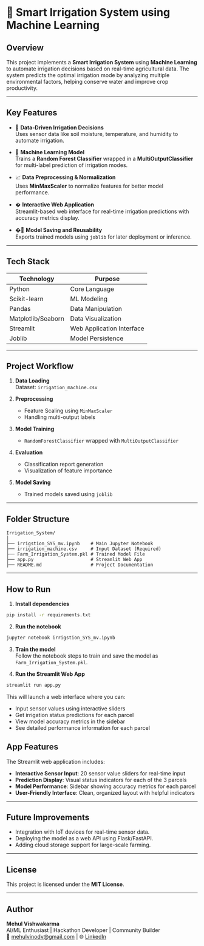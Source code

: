 
# 🌾 Smart Irrigation System using Machine Learning

## Overview

This project implements a **Smart Irrigation System** using **Machine Learning** to automate irrigation decisions based on real-time agricultural data. The system predicts the optimal irrigation mode by analyzing multiple environmental factors, helping conserve water and improve crop productivity.

---

## Key Features

- 🌱 **Data-Driven Irrigation Decisions**  
  Uses sensor data like soil moisture, temperature, and humidity to automate irrigation.

- 🤖 **Machine Learning Model**  
  Trains a **Random Forest Classifier** wrapped in a **MultiOutputClassifier** for multi-label prediction of irrigation modes.

- 📈 **Data Preprocessing & Normalization**  
  Uses **MinMaxScaler** to normalize features for better model performance.

- � **Interactive Web Application**  
  Streamlit-based web interface for real-time irrigation predictions with accuracy metrics display.

- �💾 **Model Saving and Reusability**  
  Exports trained models using `joblib` for later deployment or inference.

---

## Tech Stack

| Technology | Purpose |
|------------|---------|
| Python     | Core Language |
| Scikit-learn | ML Modeling |
| Pandas     | Data Manipulation |
| Matplotlib/Seaborn | Data Visualization |
| Streamlit  | Web Application Interface |
| Joblib     | Model Persistence |

---

## Project Workflow

1. **Data Loading**  
   Dataset: `irrigation_machine.csv`

2. **Preprocessing**  
   - Feature Scaling using `MinMaxScaler`
   - Handling multi-output labels

3. **Model Training**  
   - `RandomForestClassifier` wrapped with `MultiOutputClassifier`

4. **Evaluation**  
   - Classification report generation
   - Visualization of feature importance

5. **Model Saving**  
   - Trained models saved using `joblib`

---

## Folder Structure

```
Irrigation_System/
│
├── irrigstion_SYS_mv.ipynb    # Main Jupyter Notebook
├── irrigation_machine.csv     # Input Dataset (Required)
├── Farm_Irrigation_System.pkl # Trained Model File
├── app.py                     # Streamlit Web App
├── README.md                  # Project Documentation
```

---

## How to Run

1. **Install dependencies**

```bash
pip install -r requirements.txt
```


2. **Run the notebook**

```bash
jupyter notebook irrigstion_SYS_mv.ipynb
```

3. **Train the model**  
   Follow the notebook steps to train and save the model as `Farm_Irrigation_System.pkl`.

4. **Run the Streamlit Web App**

```bash
streamlit run app.py
```

This will launch a web interface where you can:
- Input sensor values using interactive sliders
- Get irrigation status predictions for each parcel
- View model accuracy metrics in the sidebar
- See detailed performance information for each parcel

## App Features

The Streamlit web application includes:
- **Interactive Sensor Input**: 20 sensor value sliders for real-time input
- **Prediction Display**: Visual status indicators for each of the 3 parcels
- **Model Performance**: Sidebar showing accuracy metrics for each parcel
- **User-Friendly Interface**: Clean, organized layout with helpful indicators

---

## Future Improvements

- Integration with IoT devices for real-time sensor data.
- Deploying the model as a web API using Flask/FastAPI.
- Adding cloud storage support for large-scale farming.

---

## License

This project is licensed under the **MIT License**.

---

## Author

**Mehul Vishwakarma**  
AI/ML Enthusiast | Hackathon Developer | Community Builder  
📧 mehulvinodv@gmail.com | 🌐 [LinkedIn](https://www.linkedin.com/in/mehulvinodv)
